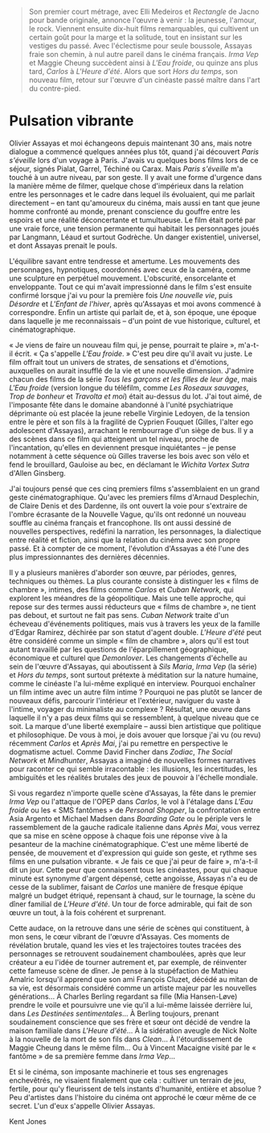 > Son premier court métrage, avec Elli Medeiros et _Rectangle_ de Jacno pour bande originale, annonce l'œuvre à venir : la jeunesse, l'amour, le rock. Viennent ensuite dix-huit films remarquables, qui cultivent un certain goût pour la marge et la solitude, tout en insistant sur les vestiges du passé. Avec l'éclectisme pour seule boussole, Assayas fraie son chemin, à nul autre pareil dans le cinéma français. _Irma Vep_ et Maggie Cheung succèdent ainsi à _L'Eau froide_, ou quinze ans plus tard, _Carlos_ à _L'Heure d'été_. Alors que sort _Hors du temps_, son nouveau film, retour sur l'œuvre d'un cinéaste passé maître dans l'art du contre-pied.

# Pulsation vibrante

Olivier Assayas et moi échangeons depuis maintenant 30 ans, mais notre dialogue a commencé quelques années plus tôt, quand j'ai découvert _Paris s'éveille_ lors d'un voyage à Paris. J'avais vu quelques bons films lors de ce séjour, signés Pialat, Garrel, Téchiné ou Carax. Mais _Paris s'éveille_ m'a touché à un autre niveau, par son geste. Il y avait une forme d'urgence dans la manière même de filmer, quelque chose d'impérieux dans la relation entre les personnages et le cadre dans lequel ils évoluaient, qui me parlait directement – en tant qu'amoureux du cinéma, mais aussi en tant que jeune homme confronté au monde, prenant conscience du gouffre entre les espoirs et une réalité déconcertante et tumultueuse. Le film était porté par une vraie force, une tension permanente qui habitait les personnages joués par Langmann, Léaud et surtout Godrèche. Un danger existentiel, universel, et dont Assayas prenait le pouls.

L'équilibre savant entre tendresse et amertume. Les mouvements des personnages, hypnotiques, coordonnés avec ceux de la caméra, comme une sculpture en perpétuel mouvement. L'obscurité, ensorcelante et enveloppante. Tout ce qui m'avait impressionné dans le film s'est ensuite confirmé lorsque j'ai vu pour la première fois _Une nouvelle vie_, puis _Désordre_ et _L'Enfant de l'hiver_, après qu'Assayas et moi avons commencé à correspondre. Enfin un artiste qui parlait de, et à, son époque, une époque dans laquelle je me reconnaissais – d'un point de vue historique, culturel, et cinématographique.

« Je viens de faire un nouveau film qui, je pense, pourrait te plaire », m'a-t-il écrit. « Ça s'appelle _L'Eau froide_. » C'est peu dire qu'il avait vu juste. Le film offrait tout un univers de strates, de sensations et d'émotions, auxquelles on aurait insufflé de la vie et une nouvelle dimension. J'admire chacun des films de la série _Tous les garçons et les filles de leur âge_, mais _L'Eau froide_ (version longue du téléfilm, comme _Les Roseaux sauvages_, _Trop de bonheur_ et _Travolta et moi_) était au-dessus du lot. J'ai tout aimé, de l'imposante fête dans le domaine abandonné à l'unité psychiatrique déprimante où est placée la jeune rebelle Virginie Ledoyen, de la tension entre le père et son fils à la fragilité de Cyprien Fouquet (Gilles, l'alter ego adolescent d'Assayas), arrachant le rembourrage d'un siège de bus. Il y a des scènes dans ce film qui atteignent un tel niveau, proche de l'incantation, qu'elles en deviennent presque inquiétantes – je pense notamment à cette séquence où Gilles traverse les bois avec son vélo et fend le brouillard, Gauloise au bec, en déclamant le _Wichita Vortex Sutra_ d'Allen Ginsberg.

J'ai toujours pensé que ces cinq premiers films s'assemblaient en un grand geste cinématographique. Qu'avec les premiers films d'Arnaud Desplechin, de Claire Denis et des Dardenne, ils ont ouvert la voie pour s'extraire de l'ombre écrasante de la Nouvelle Vague, qu'ils ont redonné un nouveau souffle au cinéma français et francophone. Ils ont aussi dessiné de nouvelles perspectives, redéfini la narration, les personnages, la dialectique entre réalité et fiction, ainsi que la relation du cinéma avec son propre passé. Et à compter de ce moment, l'évolution d'Assayas a été l'une des plus impressionnantes des dernières décennies.

Il y a plusieurs manières d'aborder son œuvre, par périodes, genres, techniques ou thèmes. La plus courante consiste à distinguer les « films de chambre », intimes, des films comme _Carlos_ et _Cuban Network,_ qui explorent les méandres de la géopolitique. Mais une telle approche, qui repose sur des termes aussi réducteurs que « films de chambre », ne tient pas debout, et surtout ne fait pas sens. _Cuban Network_ traite d'un écheveau d'événements politiques, mais vus à travers les yeux de la famille d'Edgar Ramirez, déchirée par son statut d'agent double. _L'Heure d'été_ peut être considéré comme un simple « film de chambre », alors qu'il est tout autant travaillé par les questions de l'éparpillement géographique, économique et culturel que _Demonlover_. Les changements d'échelle au sein de l'œuvre d'Assayas, qui aboutissent à _Sils Maria_, _Irma Vep_ (la série) et _Hors du temps_, sont surtout prétexte à méditation sur la nature humaine, comme le cinéaste l'a lui-même expliqué en interview. Pourquoi enchaîner un film intime avec un autre film intime ? Pourquoi ne pas plutôt se lancer de nouveaux défis, parcourir l'intérieur et l'extérieur, naviguer du vaste à l'intime, voyager du minimaliste au complexe ? Résultat, une œuvre dans laquelle il n'y a pas deux films qui se ressemblent, à quelque niveau que ce soit. La marque d'une liberté exemplaire – aussi bien artistique que politique et philosophique. De vous à moi, je dois avouer que lorsque j'ai vu (ou revu) récemment _Carlos_ et _Après Mai_, j'ai pu remettre en perspective le dogmatisme actuel. Comme David Fincher dans _Zodiac_, _The Social Network_ et _Mindhunter_, Assayas a imaginé de nouvelles formes narratives pour raconter ce qui semble irracontable : les illusions, les incertitudes, les ambiguïtés et les réalités brutales des jeux de pouvoir à l'échelle mondiale.

Si vous regardez n'importe quelle scène d'Assayas, la fête dans le premier _Irma Vep_ ou l'attaque de l'OPEP dans _Carlos_, le vol à l'étalage dans _L'Eau froide_ ou les « SMS fantômes » de _Personal Shopper_, la confrontation entre Asia Argento et Michael Madsen dans _Boarding Gate_ ou le périple vers le rassemblement de la gauche radicale italienne dans _Après Mai_, vous verrez que sa mise en scène oppose à chaque fois une réponse vive à la pesanteur de la machine cinématographique. C'est une même liberté de pensée, de mouvement et d'expression qui guide son geste, et rythme ses films en une pulsation vibrante. « Je fais ce que j'ai peur de faire », m'a-t-il dit un jour. Cette peur que connaissent tous les cinéastes, pour qui chaque minute est synonyme d'argent dépensé, cette angoisse, Assayas n'a eu de cesse de la sublimer, faisant de _Carlos_ une manière de fresque épique malgré un budget étriqué, repensant à chaud, sur le tournage, la scène du dîner familial de _L'Heure d'été_. Un tour de force admirable, qui fait de son œuvre un tout, à la fois cohérent et surprenant.

Cette audace, on la retrouve dans une série de scènes qui constituent, à mon sens, le cœur vibrant de l'œuvre d'Assayas. Ces moments de révélation brutale, quand les vies et les trajectoires toutes tracées des personnages se retrouvent soudainement chamboulées, après que leur créateur a eu l'idée de tourner autrement et, par exemple, de réinventer cette fameuse scène de dîner. Je pense à la stupéfaction de Mathieu Amalric lorsqu'il apprend que son ami François Cluzet, décédé au mitan de sa vie, est désormais considéré comme un artiste majeur par les nouvelles générations... À Charles Berling regardant sa fille (Mia Hansen-Løve) prendre le voile et poursuivre une vie qu'il a lui-même laissée derrière lui, dans _Les Destinées sentimentales_... À Berling toujours, prenant soudainement conscience que ses frère et sœur ont décidé de vendre la maison familiale dans _L'Heure d'été_... À la sidération aveugle de Nick Nolte à la nouvelle de la mort de son fils dans _Clean_... À l'étourdissement de Maggie Cheung dans le même film... Ou à Vincent Macaigne visité par le « fantôme » de sa première femme dans _Irma Vep_...

Et si le cinéma, son imposante machinerie et tous ses engrenages enchevêtrés, ne visaient finalement que cela : cultiver un terrain de jeu, fertile, pour qu'y fleurissent de tels instants d'humanité, entière et absolue ? Peu d'artistes dans l'histoire du cinéma ont approché le cœur même de ce secret. L'un d'eux s'appelle Olivier Assayas.

<div class="author">Kent Jones</div>
